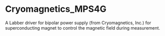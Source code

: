 # Cryomagnetics_MPS4G
A Labber driver for bipolar power supply (from Cryomagnetics, Inc.) for superconducting magnet to control the magnetic field during measurement.
